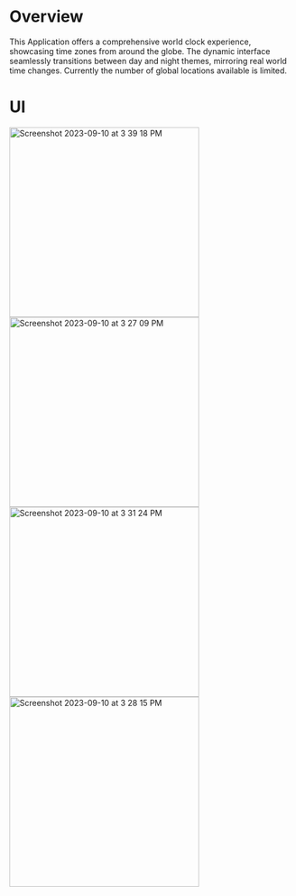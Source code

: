 # Overview
This Application offers a comprehensive world clock experience, showcasing time zones from around the globe. The dynamic interface seamlessly transitions between day and night themes, mirroring real world time changes. Currently the number of global locations available is limited. 

# UI
<img width="336" alt="Screenshot 2023-09-10 at 3 39 18 PM" src="https://github.com/shellyannissa/world_time_app/assets/118563935/1511fb3d-0ee3-409b-ab78-d70fd0c02c59">
<img width="336" alt="Screenshot 2023-09-10 at 3 27 09 PM" src="https://github.com/shellyannissa/world_time_app/assets/118563935/ea1f8410-03a0-4652-b7d5-f3fd98569e7f">

<img width="336" alt="Screenshot 2023-09-10 at 3 31 24 PM" src="https://github.com/shellyannissa/world_time_app/assets/118563935/047d6763-ecd8-41cb-885f-b2066ef2b5be">
<img width="336" alt="Screenshot 2023-09-10 at 3 28 15 PM" src="https://github.com/shellyannissa/world_time_app/assets/118563935/3ffbc759-c5ba-476e-8cfb-6af9e880c4c0">
